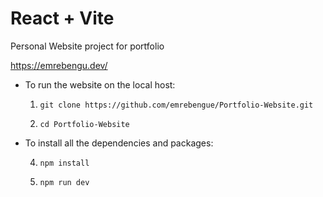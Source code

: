 # React + Vite

Personal Website project for portfolio

https://emrebengu.dev/

- To run the website on the local host:

  1)     git clone https://github.com/emrebengue/Portfolio-Website.git
  2)     cd Portfolio-Website

- To install all the dependencies and packages:

  4)     npm install
  5)     npm run dev
    
